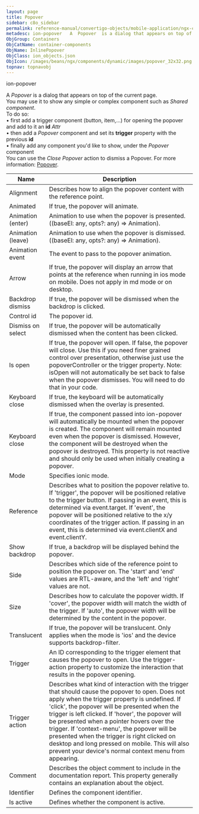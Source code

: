 ```yaml
---
layout: page
title: Popover
sidebar: c8o_sidebar
permalink: reference-manual/convertigo-objects/mobile-application/ngx-components/container-components/popover/
metadesc: ion-popover   A  Popover  is a dialog that appears on top of the current page. You may use it to show any simple or complex component such as  Shared 
ObjGroup: Containers
ObjCatName: container-components
ObjName: InlinePopover
ObjClass: ion_objects.json
ObjIcon: /images/beans/ngx/components/dynamic/images/popover_32x32.png
topnav: topnavobj
---
```

ion-popover <br/>

 A <i>Popover</i> is a dialog that appears on top of the current page.<br/>
You may use it to show any simple or complex component such as <i>Shared component</i>.<br/>
To do so:<br/>
 • first add a trigger component (button, item,...) for opening the popover and add to it an <b>id</b> <i>Attr</i><br/>
 • then add a <i>Popover</i> component and set its <b>trigger</b> property with the previous <b>id</b><br/>
 • finally add any component you'd like to show, under the <i>Popover</i> component<br/>
You can use the <i>Close Popover</i> action to dismiss a Popover. For more information: <a href='https://ionic-docs-o31kiyk8l-ionic1.vercel.app/docs/api/popover'>Popover</a>.

Name | Description 
--- | ---
Alignment | Describes how to align the popover content with the reference point.
Animated | If true, the popover will animate.
Animation (enter) | Animation to use when the popover is presented. ((baseEl: any, opts?: any) => Animation).
Animation (leave) | Animation to use when the popover is dismissed. ((baseEl: any, opts?: any) => Animation).
Animation event | The event to pass to the popover animation.
Arrow | If true, the popover will display an arrow that points at the reference when running in ios mode on mobile. Does not apply in md mode or on desktop.
Backdrop dismiss | If true, the popover will be dismissed when the backdrop is clicked.
Control id | The popover id.
Dismiss on select | If true, the popover will be automatically dismissed when the content has been clicked.
Is open | If true, the popover will open. If false, the popover will close. Use this if you need finer grained control over presentation, otherwise just use the popoverController or the trigger property. Note: isOpen will not automatically be set back to false when the popover dismisses. You will need to do that in your code.
Keyboard close | If true, the keyboard will be automatically dismissed when the overlay is presented.
Keyboard close | If true, the component passed into ion-popover will automatically be mounted when the popover is created. The component will remain mounted even when the popover is dismissed. However, the component will be destroyed when the popover is destroyed. This property is not reactive and should only be used when initially creating a popover.
Mode | Specifies ionic mode.
Reference | Describes what to position the popover relative to. If 'trigger', the popover will be positioned relative to the trigger button. If passing in an event, this is determined via event.target. If 'event', the popover will be positioned relative to the x/y coordinates of the trigger action. If passing in an event, this is determined via event.clientX and event.clientY.
Show backdrop | If true, a backdrop will be displayed behind the popover.
Side | Describes which side of the reference point to position the popover on. The 'start' and 'end' values are RTL-aware, and the 'left' and 'right' values are not.
Size | Describes how to calculate the popover width. If 'cover', the popover width will match the width of the trigger. If 'auto', the popover width will be determined by the content in the popover.
Translucent | If true, the popover will be translucent. Only applies when the mode is 'ios' and the device supports backdrop-filter.
Trigger | An ID corresponding to the trigger element that causes the popover to open. Use the trigger-action property to customize the interaction that results in the popover opening.
Trigger action | Describes what kind of interaction with the trigger that should cause the popover to open. Does not apply when the trigger property is undefined. If 'click', the popover will be presented when the trigger is left clicked. If 'hover', the popover will be presented when a pointer hovers over the trigger. If 'context-menu', the popover will be presented when the trigger is right clicked on desktop and long pressed on mobile. This will also prevent your device's normal context menu from appearing.
Comment | Describes the object comment to include in the documentation report.  This property generally contains an explanation about the object. 
Identifier | Defines the component identifier.  
Is active | Defines whether the component is active. 


